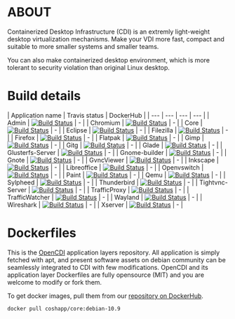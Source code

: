 # ABOUT

Containerized Desktop Infrastructure (CDI) is an extremly light-weight desktop virtualization mechanisms. 
Make your VDI more fast, compact and suitable to more smaller systems and smaller teams.

You can also make containerized desktop environment, which is more tolerant to security violation than original Linux desktop.

# Build details

| Application name | Travis status | DockerHub |
| --- | --- | --- | --- |
| Admin | [![Build Status](https://travis-ci.com/OpenCDI/cdi-docker-debian.svg?branch=admin-dev)](https://travis-ci.com/OpenCDI/cdi-docker-debian) | - | 
| Chromium | [![Build Status](https://travis-ci.com/OpenCDI/cdi-docker-debian.svg?branch=chromium-dev)](https://travis-ci.com/OpenCDI/cdi-docker-debian) | - | 
| Core | [![Build Status](https://travis-ci.com/OpenCDI/cdi-docker-debian.svg?branch=core-dev)](https://travis-ci.com/OpenCDI/cdi-docker-debian) | - | 
| Eclipse | [![Build Status](https://travis-ci.com/OpenCDI/cdi-docker-debian.svg?branch=eclipse-dev)](https://travis-ci.com/OpenCDI/cdi-docker-debian) | - | 
| Filezilla | [![Build Status](https://travis-ci.com/OpenCDI/cdi-docker-debian.svg?branch=filezilla-dev)](https://travis-ci.com/OpenCDI/cdi-docker-debian) | - | 
| Firefox | [![Build Status](https://travis-ci.com/OpenCDI/cdi-docker-debian.svg?branch=firefox-dev)](https://travis-ci.com/OpenCDI/cdi-docker-debian) | - | 
| Flatpak | [![Build Status](https://travis-ci.com/OpenCDI/cdi-docker-debian.svg?branch=flatpak-dev)](https://travis-ci.com/OpenCDI/cdi-docker-debian) | - | 
| Gimp | [![Build Status](https://travis-ci.com/OpenCDI/cdi-docker-debian.svg?branch=gimp-dev)](https://travis-ci.com/OpenCDI/cdi-docker-debian) | - | 
| Gitg | [![Build Status](https://travis-ci.com/OpenCDI/cdi-docker-debian.svg?branch=gitg-dev)](https://travis-ci.com/OpenCDI/cdi-docker-debian) | - | 
| Glade | [![Build Status](https://travis-ci.com/OpenCDI/cdi-docker-debian.svg?branch=glade-dev)](https://travis-ci.com/OpenCDI/cdi-docker-debian) | - | 
| Glusterfs-Server | [![Build Status](https://travis-ci.com/OpenCDI/cdi-docker-debian.svg?branch=glusterfs-server-dev)](https://travis-ci.com/OpenCDI/cdi-docker-debian) | - | 
| Gnome-builder | [![Build Status](https://travis-ci.com/OpenCDI/cdi-docker-debian.svg?branch=gnome-builder-dev)](https://travis-ci.com/OpenCDI/cdi-docker-debian) | - | 
| Gnote | [![Build Status](https://travis-ci.com/OpenCDI/cdi-docker-debian.svg?branch=gnote-dev)](https://travis-ci.com/OpenCDI/cdi-docker-debian) | - | 
| GvncViewer | [![Build Status](https://travis-ci.com/OpenCDI/cdi-docker-debian.svg?branch=gvncviewer-dev)](https://travis-ci.com/OpenCDI/cdi-docker-debian) | - | 
| Inkscape | [![Build Status](https://travis-ci.com/OpenCDI/cdi-docker-debian.svg?branch=inkscape-dev)](https://travis-ci.com/OpenCDI/cdi-docker-debian) | - | 
| Libreoffice | [![Build Status](https://travis-ci.com/OpenCDI/cdi-docker-debian.svg?branch=libreoffice-dev)](https://travis-ci.com/OpenCDI/cdi-docker-debian) | - | 
| Openvswitch | [![Build Status](https://travis-ci.com/OpenCDI/cdi-docker-debian.svg?branch=openvswitch-dev)](https://travis-ci.com/OpenCDI/cdi-docker-debian) | - | 
| Paint | [![Build Status](https://travis-ci.com/OpenCDI/cdi-docker-debian.svg?branch=paint-dev)](https://travis-ci.com/OpenCDI/cdi-docker-debian) | - | 
| Qemu | [![Build Status](https://travis-ci.com/OpenCDI/cdi-docker-debian.svg?branch=qemu-dev)](https://travis-ci.com/OpenCDI/cdi-docker-debian) | - | 
| Sylpheed | [![Build Status](https://travis-ci.com/OpenCDI/cdi-docker-debian.svg?branch=sylpheed-dev)](https://travis-ci.com/OpenCDI/cdi-docker-debian) | - | 
| Thunderbird | [![Build Status](https://travis-ci.com/OpenCDI/cdi-docker-debian.svg?branch=thunderbird-dev)](https://travis-ci.com/OpenCDI/cdi-docker-debian) | - | 
| Tightvnc-Server | [![Build Status](https://travis-ci.com/OpenCDI/cdi-docker-debian.svg?branch=tightvnc-server-dev)](https://travis-ci.com/OpenCDI/cdi-docker-debian) | - | 
| TrafficProxy | [![Build Status](https://travis-ci.com/OpenCDI/cdi-docker-debian.svg?branch=trafficproxy-dev)](https://travis-ci.com/OpenCDI/cdi-docker-debian) | - | 
| TrafficWatcher | [![Build Status](https://travis-ci.com/OpenCDI/cdi-docker-debian.svg?branch=trafficwatcher-dev)](https://travis-ci.com/OpenCDI/cdi-docker-debian) | - | 
| Wayland | [![Build Status](https://travis-ci.com/OpenCDI/cdi-docker-debian.svg?branch=wayland-dev)](https://travis-ci.com/OpenCDI/cdi-docker-debian) | - | 
| Wireshark | [![Build Status](https://travis-ci.com/OpenCDI/cdi-docker-debian.svg?branch=wireshark-dev)](https://travis-ci.com/OpenCDI/cdi-docker-debian) | - | 
| Xserver | [![Build Status](https://travis-ci.com/OpenCDI/cdi-docker-debian.svg?branch=xserver-dev)](https://travis-ci.com/OpenCDI/cdi-docker-debian) | - | 

# Dockerfiles

This is the [OpenCDI](https://github.com/opencdi/opencdi-scripts) application layers repository.
All application is simply fetched with apt, and present software assets on debian community can be seamlessly integrated to CDI with few modifications.
OpenCDI and its application layer Dockerfiles are fully opensource (MIT) and you are welcome to modify or fork them.

To get docker images, pull them from our [repository on DockerHub](https://hub.docker.com/u/coshapp).

```
docker pull coshapp/core:debian-10.9
```

